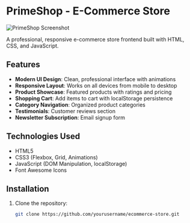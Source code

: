 # PrimeShop - E-Commerce Store

![PrimeShop Screenshot](assets/images/screenshot.jpg)

A professional, responsive e-commerce store frontend built with HTML, CSS, and JavaScript.

## Features

- **Modern UI Design**: Clean, professional interface with animations
- **Responsive Layout**: Works on all devices from mobile to desktop
- **Product Showcase**: Featured products with ratings and pricing
- **Shopping Cart**: Add items to cart with localStorage persistence
- **Category Navigation**: Organized product categories
- **Testimonials**: Customer reviews section
- **Newsletter Subscription**: Email signup form

## Technologies Used

- HTML5
- CSS3 (Flexbox, Grid, Animations)
- JavaScript (DOM Manipulation, localStorage)
- Font Awesome Icons

## Installation

1. Clone the repository:
   ```bash
   git clone https://github.com/yourusername/ecommerce-store.git